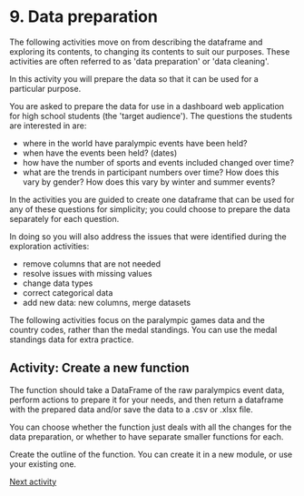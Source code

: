 # 9. Data preparation

The following activities move on from describing the dataframe and exploring its contents, to changing its contents to
suit our purposes. These activities are often referred to as 'data preparation' or 'data cleaning'.

In this activity you will prepare the data so that it can be used for a particular purpose.

You are asked to prepare the data for use in a dashboard web application for high school students (the 'target
audience'). The questions the students are interested in are:

- where in the world have paralympic events have been held?
- when have the events been held? (dates)
- how have the number of sports and events included changed over time?
- what are the trends in participant numbers over time? How does this vary by gender? How does this vary by winter and
  summer events?

In the activities you are guided to create one dataframe that can be used for any of these questions for simplicity; you
could choose to prepare the data separately for each question.

In doing so you will also address the issues that were identified during the exploration activities:

- remove columns that are not needed
- resolve issues with missing values
- change data types
- correct categorical data
- add new data: new columns, merge datasets

The following activities focus on the paralympic games data and the country codes, rather than the medal standings. You
can use the medal standings data for extra practice.

## Activity: Create a new function

The function should take a DataFrame of the raw paralympics event data, perform actions to prepare it for your needs,
and then return a dataframe with the prepared data and/or save the data to a .csv or .xlsx file.

You can choose whether the function just deals with all the changes for the data preparation, or whether to have
separate smaller functions for each.

Create the outline of the function. You can create it in a new module, or use your existing one.

[Next activity](2-11-removing-columns.md)